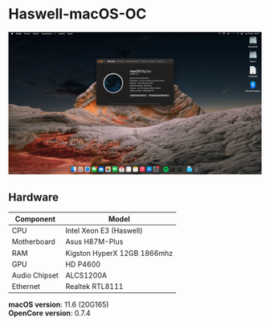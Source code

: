 # Haswell-macOS-OC

![Screenshot](/screenshot.png?raw=true)

## Hardware

| **Component**    | **Model**                                  |
| ---------------- | ------------------------------------------ |
| CPU              | Intel Xeon E3 (Haswell)                    |
| Motherboard      | Asus H87M-Plus                             |
| RAM              | Kigston HyperX 12GB 1866mhz                |
| GPU              | HD P4600                                   |
| Audio Chipset    | ALCS1200A                                  |
| Ethernet         | Realtek RTL8111                            |

**macOS version**: 11.6 (20G165) \
**OpenCore version**: 0.7.4
